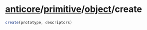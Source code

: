 # [anticore](../../../#reference)/[primitive](../../#reference)/[object](../#reference)/<a name="reference">create</a>

```js
create(prototype, descriptors)
```